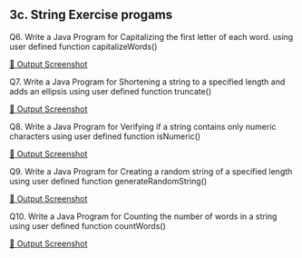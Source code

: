 ## 3c. String Exercise progams

Q6. Write a Java Program for Capitalizing the first letter of each word. using user defined function
capitalizeWords()

[🔗 Output Screenshot](https://github.com/SmShravya/Advanced-Java/blob/main/3c%20StringExercise/CapitalizeWords.png)


Q7. Write a Java Program for Shortening a string to a specified length and adds an ellipsis using user
defined function truncate()

[🔗 Output Screenshot](https://github.com/SmShravya/Advanced-Java/blob/main/3c%20StringExercise/StringTruncator.png)

Q8. Write a Java Program for Verifying if a string contains only numeric characters using user defined
function isNumeric()

[🔗 Output Screenshot](https://github.com/SmShravya/Advanced-Java/blob/main/3c%20StringExercise/NumericVerifier.png)

Q9. Write a Java Program for Creating a random string of a specified length using user defined
function generateRandomString()

[🔗 Output Screenshot](https://github.com/SmShravya/Advanced-Java/blob/main/3c%20StringExercise/RandomStringGenerator.png)

Q10. Write a Java Program for Counting the number of words in a string using user defined function
countWords()

[🔗 Output Screenshot](https://github.com/SmShravya/Advanced-Java/blob/main/3c%20StringExercise/WordCounter.png)
